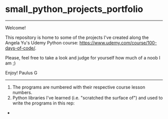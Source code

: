 # small_python_projects_portfolio

___________________________________
Welcome!

This repository is home to some of the projects I've created along the Angela Yu's Udemy Python course: https://www.udemy.com/course/100-days-of-code/.

Please, feel free to take a look and judge for yourself how much of a noob I am ;)

Enjoy!
Paulus G
___________________________________

1. The programs are numbered with their respective course lesson numbers.
2. Python libraries I've learned (i.e. "scratched the surface of") and used to write the programs in this rep:
- 
